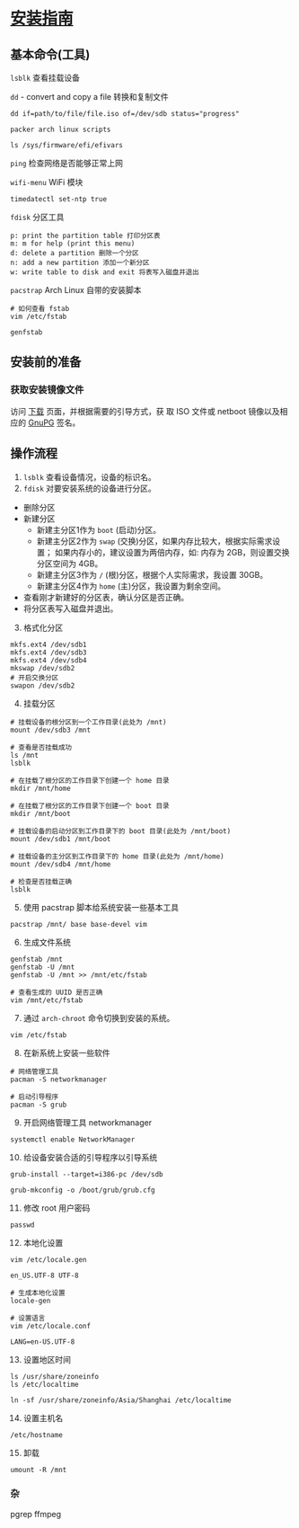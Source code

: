 # [安装指南](https://wiki.archlinux.org/title/Installation_guide)

## 基本命令(工具)

`lsblk` 查看挂载设备

`dd` - convert and copy a file 转换和复制文件

```Linux
dd if=path/to/file/file.iso of=/dev/sdb status="progress"
```

```Linux
packer arch linux scripts
```

```Linux
ls /sys/firmware/efi/efivars
```

`ping` 检查网络是否能够正常上网

`wifi-menu` WiFi 模块

```Linux
timedatectl set-ntp true
```

`fdisk` 分区工具

```Linux fdisk
p: print the partition table 打印分区表
m: m for help (print this menu)
d: delete a partition 删除一个分区
n: add a new partition 添加一个新分区
w: write table to disk and exit 将表写入磁盘并退出
```

`pacstrap` Arch Linux 自带的安装脚本

```Linux
# 如何查看 fstab
vim /etc/fstab
```

`genfstab` 

## 安装前的准备

### 获取安装镜像文件

访问 [下载](https://archlinux.org/download/) 页面，并根据需要的引导方式，获
取 ISO 文件或 netboot 镜像以及相应的 [GnuPG](https://wiki.archlinux.org/title/GnuPG) 签名。

## 操作流程

1. `lsblk` 查看设备情况，设备的标识名。
2. `fdisk` 对要安装系统的设备进行分区。
- 删除分区
- 新建分区
	- 新建主分区1作为 `boot` (启动)分区。
	- 新建主分区2作为 `swap` (交换)分区，如果内存比较大，根据实际需求设置；
如果内存小的，建议设置为两倍内存，如: 内存为 2GB，则设置交换分区空间为 4GB。
	- 新建主分区3作为 `/` (根)分区，根据个人实际需求，我设置 30GB。
	- 新建主分区4作为 `home` (主)分区，我设置为剩余空间。
- 查看刚才新建好的分区表，确认分区是否正确。
- 将分区表写入磁盘并退出。
3. 格式化分区
```Linux
mkfs.ext4 /dev/sdb1
mkfs.ext4 /dev/sdb3
mkfs.ext4 /dev/sdb4
mkswap /dev/sdb2
# 开启交换分区
swapon /dev/sdb2
```
4. 挂载分区
```Linux
# 挂载设备的根分区到一个工作目录(此处为 /mnt)
mount /dev/sdb3 /mnt

# 查看是否挂载成功
ls /mnt
lsblk

# 在挂载了根分区的工作目录下创建一个 home 目录
mkdir /mnt/home

# 在挂载了根分区的工作目录下创建一个 boot 目录
mkdir /mnt/boot

# 挂载设备的启动分区到工作目录下的 boot 目录(此处为 /mnt/boot)
mount /dev/sdb1 /mnt/boot

# 挂载设备的主分区到工作目录下的 home 目录(此处为 /mnt/home)
mount /dev/sdb4 /mnt/home

# 检查是否挂载正确
lsblk
```
5. 使用 pacstrap 脚本给系统安装一些基本工具
```Linux
pacstrap /mnt/ base base-devel vim 
```

6. 生成文件系统
```Linux
genfstab /mnt
genfstab -U /mnt
genfstab -U /mnt >> /mnt/etc/fstab

# 查看生成的 UUID 是否正确
vim /mnt/etc/fstab
```

7. 通过 `arch-chroot` 命令切换到安装的系统。
```Linux
vim /etc/fstab
```

8. 在新系统上安装一些软件
```Linux
# 网络管理工具
pacman -S networkmanager

# 启动引导程序
pacman -S grub
```

9. 开启网络管理工具 networkmanager
```Linux
systemctl enable NetworkManager
```

10. 给设备安装合适的引导程序以引导系统
```Linux
grub-install --target=i386-pc /dev/sdb

grub-mkconfig -o /boot/grub/grub.cfg
```

11. 修改 root 用户密码
```Linux
passwd
```

12. 本地化设置
```Linux
vim /etc/locale.gen

en_US.UTF-8 UTF-8

# 生成本地化设置
locale-gen

# 设置语言
vim /etc/locale.conf

LANG=en-US.UTF-8
```

13. 设置地区时间
```Linux
ls /usr/share/zoneinfo
ls /etc/localtime

ln -sf /usr/share/zoneinfo/Asia/Shanghai /etc/localtime
```

14. 设置主机名
```Linux
/etc/hostname
```

15. 卸载
```Linux
umount -R /mnt
```










### 杂
pgrep ffmpeg


